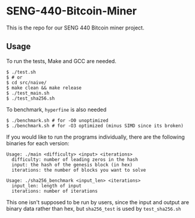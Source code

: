 # SENG-440-Bitcoin-Miner

This is the repo for our SENG 440 Bitcoin miner project.

## Usage

To run the tests, Make and GCC are needed.

```console
$ ./test.sh
$ # or
$ cd src/naive/
$ make clean && make release
$ ./test_main.sh
$ ./test_sha256.sh
```

To benchmark, `hyperfine` is also needed

```console
$ ./benchmark.sh # for -O0 unoptimized
$ ./benchmark.sh # for -O3 optimized (minus SIMD since its broken)
```

If you would like to run the programs individually, there are the following binaries for each version:

```console
Usage: ./main <difficulty> <input> <iterations>
  difficulty: number of leading zeros in the hash
  input: the hash of the genesis block (in hex)
  iterations: the number of blocks you want to solve
```

```console
Usage: ./sha256_benchmark <input_len> <iterations>
  input_len: length of input
  iterations: number of iterations
```

This one isn't supposed to be run by users, since the input and output are binary data rather than hex, but `sha256_test` is used by `test_sha256.sh`